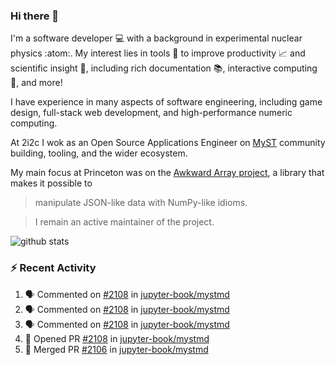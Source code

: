 ### Hi there 👋 

I'm a software developer 💻 with a background in experimental nuclear physics :atom:. My interest lies in tools :wrench: to improve productivity :chart_with_upwards_trend: and scientific insight :telescope:, including rich documentation 📚, interactive computing 🧮, and more! 

I have experience in many aspects of software engineering, including game design, full-stack web development, and high-performance numeric computing. 

At 2i2c I wok as an Open Source Applications Engineer on [MyST](https://github.com/jupyter-book/mystmd) community building, tooling, and the wider ecosystem. 

My main focus at Princeton was on the [Awkward Array project](awkward-array.org/), a library that makes it possible to 
> manipulate JSON-like data with NumPy-like idioms.

> I remain an active maintainer of the project. 

![github stats](https://github-readme-stats.vercel.app/api?username=agoose77&show_icons=true&hide_rank=true&hide_title=true&bg_color=30,e76445,904e95&text_color=efe3ec&icon_color=efe3ec)
<!--
**agoose77/agoose77** is a ✨ _special_ ✨ repository because its `README.md` (this file) appears on your GitHub profile.

Here are some ideas to get you started:

- 🔭 I’m currently working on ...
- 🌱 I’m currently learning ...
- 👯 I’m looking to collaborate on ...
- 🤔 I’m looking for help with ...
- 💬 Ask me about ...
- 📫 How to reach me: ...
- 😄 Pronouns: ...
- ⚡ Fun fact: ...
-->

### :zap: Recent Activity

<!--START_SECTION:activity-->
1. 🗣 Commented on [#2108](https://github.com/jupyter-book/mystmd/pull/2108#issuecomment-2980897630) in [jupyter-book/mystmd](https://github.com/jupyter-book/mystmd)
2. 🗣 Commented on [#2108](https://github.com/jupyter-book/mystmd/pull/2108#issuecomment-2980141399) in [jupyter-book/mystmd](https://github.com/jupyter-book/mystmd)
3. 🗣 Commented on [#2108](https://github.com/jupyter-book/mystmd/pull/2108#issuecomment-2977434746) in [jupyter-book/mystmd](https://github.com/jupyter-book/mystmd)
4. 💪 Opened PR [#2108](https://github.com/jupyter-book/mystmd/pull/2108) in [jupyter-book/mystmd](https://github.com/jupyter-book/mystmd)
5. 🎉 Merged PR [#2106](https://github.com/jupyter-book/mystmd/pull/2106) in [jupyter-book/mystmd](https://github.com/jupyter-book/mystmd)
<!--END_SECTION:activity-->
